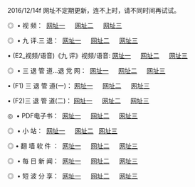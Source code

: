 2016/12/14f 网址不定期更新，连不上时，请不同时间再试试。
<p>◎   • 视 频： 
<a href="http://cy.cybertv.tv/tv/" target="_blank">网址一</a> 　 
<a href="http://cy.cybertv.tv/9018.html" target="_blank">网址二</a> 　 
<a href="http://cy.cybertv.tv/9449.html" target="_blank">网址三</a></p>
<p>◎   • 九 评.三 退：  
<a href="http://cy.cybertv.tv/tt/" target="_blank">网址一</a> 　 
<a href="http://cy.cybertv.tv/v2/" target="_blank">网址二</a> 　 
<a href="http://cy.cybertv.tv/t/" target="_blank">网址三</a> 　</p>
<p>  • (E2_视频/语音)《九 评》视频/语音: 
<a href="http://cy.cybertv.tv/7738.html" target="_blank">网址一</a> 　 
<a href="http://cy.cybertv.tv/7614.html" target="_blank">网址二</a> 　 
<a href="http://cy.cybertv.tv/7633.html" target="_blank">网址三</a></p>
<p>◎   • 三 退 管 道...退 党 网：  
<a href="http://cy.cybertv.tv/go/8/" target="_blank">网址一</a> 　 
<a href="http://cy.cybertv.tv/go/8/" target="_blank">网址二</a> 　 
<a href="http://cy.cybertv.tv/go/8/" target="_blank">网址三</a></p>
<p>  • (F1) 三 退 管 道(一)： 
<a href="http://cy.cybertv.tv/dd/" target="_blank">网址一</a> 　 
<a href="http://cy.cybertv.tv/dd/" target="_blank">网址二</a> 　 
<a href="http://cy.cybertv.tv/dd/" target="_blank">网址三</a></p>
<p>  • (F2)三 退 管 道(二)： 
<a href="http://cy.cybertv.tv/d/" target="_blank">网址一</a> 　 
<a href="http://cy.cybertv.tv/d/" target="_blank">网址二</a> 　 
<a href="http://cy.cybertv.tv/d/" target="_blank">网址三</a></p>
<p>◎   • PDF电子书：  
<a href="http://cy.cybertv.tv/p/" target="_blank">网址一</a> 　 
<a href="http://cy.cybertv.tv/p/" target="_blank">网址二</a> 　 
<a href="http://cy.cybertv.tv/p/" target="_blank">网址三</a></p>
<p>◎ </span>  •  小 站：  
<a href="http://cy.cybertv.tv/" target="_blank">网址一</a> 　 
<a href="http://cy.cybertv.tv/" target="_blank">网址二</a>   
<a href="http://cy.cybertv.tv/" target="_blank">网址三</a></p>
<p>◎  • 翻 墙 软 件 ：  
<a href="http://cy.cybertv.tv/ff/" target="_blank">网址一</a> 　 
<a href="http://cy.cybertv.tv/ff/" target="_blank">网址二</a> 　 
<a href="http://cy.cybertv.tv/ff/" target="_blank">网址三</a></p>
<p>◎ </span>  • 每 日 新 闻：  
<a href="http://cy.cybertv.tv/day/" target="_blank">网址一</a> 　 
<a href="http://cy.cybertv.tv/day/" target="_blank">网址二</a> 　 
<a href="http://cy.cybertv.tv/day/" target="_blank">网址三</a></p>
<p>◎ </span>  • 短 波 分 享：  
<a href="http://cy.cybertv.tv/h/" target="_blank">网址一</a> 　 
<a href="http://cy.cybertv.tv/h/" target="_blank">网址二</a> 　 
<a href="http://cy.cybertv.tv/h/" target="_blank">网址三</a></p>
